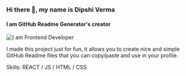 ### Hi there 👋, my name is Dipshi Verma
#### I am GitHub Readme Generator's creator
![I am Frontend Developer](https://t3.ftcdn.net/jpg/02/92/88/72/240_F_292887204_2wH041phSQo70eqaE9GRqFvn5MmQ4B8w.jpg)

I made this project just for fun, it allows you to create nice and simple GitHub Readme files that you can copy/paste and use in your profile.

Skills:  REACT / JS / HTML / CSS








